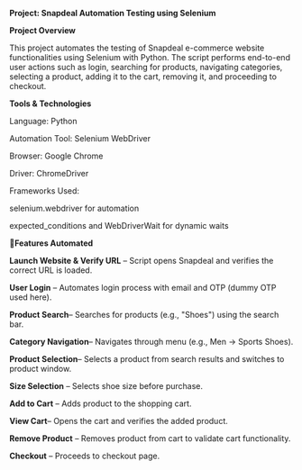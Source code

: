 **Project: Snapdeal Automation Testing using Selenium**

**Project Overview**

This project automates the testing of Snapdeal e-commerce website functionalities using Selenium with Python.
The script performs end-to-end user actions such as login, searching for products, navigating categories, selecting a product, adding it to the cart, removing it, and proceeding to checkout.

**Tools & Technologies**

Language: Python

Automation Tool: Selenium WebDriver

Browser: Google Chrome

Driver: ChromeDriver

Frameworks Used:

selenium.webdriver for automation

expected_conditions and WebDriverWait for dynamic waits

🔹**Features Automated**

**Launch Website & Verify URL** – Script opens Snapdeal and verifies the correct URL is loaded.

**User Login** – Automates login process with email and OTP (dummy OTP used here).

**Product Search**– Searches for products (e.g., "Shoes") using the search bar.

**Category Navigation**– Navigates through menu (e.g., Men → Sports Shoes).

**Product Selection**– Selects a product from search results and switches to product window.

**Size Selection** – Selects shoe size before purchase.

**Add to Cart** – Adds product to the shopping cart.

**View Cart**– Opens the cart and verifies the added product.

**Remove Product** – Removes product from cart to validate cart functionality.

**Checkout** – Proceeds to checkout page.

